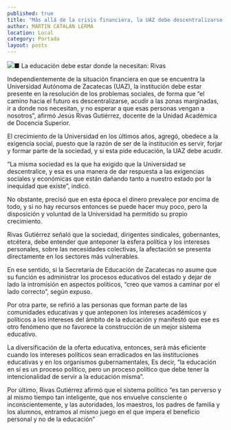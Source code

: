 ```yaml
---
published: true
title: "Más allá de la crisis financiera, la UAZ debe descentralizarse, afirma docente"
author: MARTIN CATALAN LERMA
location: Local
category: Portada
layout: posts
---
```


![](http://i.imgur.com/Hct7mOOm.jpg)■ La educación debe estar donde la necesitan: Rivas


Independientemente de la situación financiera en que se encuentra la Universidad Autónoma de Zacatecas (UAZ), la institución debe estar presente en la resolución de los problemas sociales, de forma que “el camino hacia el futuro es descentralizarse, acudir a las zonas marginadas, ir a donde nos necesitan, y no esperar a que esas personas vengan a nosotros”, afirmó Jesús Rivas Gutiérrez, docente de la Unidad Académica de Docencia Superior.

El crecimiento de la Universidad en los últimos años, agregó, obedece a la exigencia social, puesto que la razón de ser de la institución es servir, forjar y formar parte de la sociedad, y si esta pide educación, la UAZ debe acudir.

“La misma sociedad es la que ha exigido que la Universidad se descentralice, y esa es una manera de dar respuesta a las exigencias sociales y económicas que están dañando tanto a nuestro estado por la inequidad que existe”, indicó.

No obstante, precisó que en esta época el dinero prevalece por encima de todo, y si no hay recursos entonces se puede hacer muy poco, pero la disposición y voluntad de la Universidad ha permitido su propio crecimiento.

Rivas Gutiérrez  señaló que la sociedad, dirigentes sindicales, gobernantes, etcétera, debe entender que anteponer la esfera política y los intereses personales, sobre las necesidades colectivas, la afectación se presenta directamente en los sectores más vulnerables.

En ese sentido, si la Secretaría de Educación de Zacatecas no asume que su función es administrar los procesos educativos del estado y dejar de lado la intromisión en aspectos políticos, “creo que vamos a caminar por el lado correcto”, según expuso.

Por otra parte, se refirió a las personas que forman parte de las comunidades educativas y que anteponen los intereses académicos y políticos a los intereses del ámbito de la educación y manifestó que ese es otro fenómeno que no favorece la construcción de un mejor sistema educativo.

La diversificación de la oferta educativa, entonces, será más eficiente cuando los intereses políticos sean erradicados en las instituciones educativas y en los organismos gubernamentales, Es decir, “la educación en sí es un proceso político, pero un proceso político que debe tener la intencionalidad de servir a la educación misma”.

Por último, Rivas Gutiérrez afirmó que el sistema político “es tan perverso y al mismo tiempo tan inteligente, que nos envuelve consciente o inconscientemente, y las autoridades, los maestros, los padres de familia y los alumnos, entramos al mismo juego en el que impera el beneficio personal y no de la educación”
